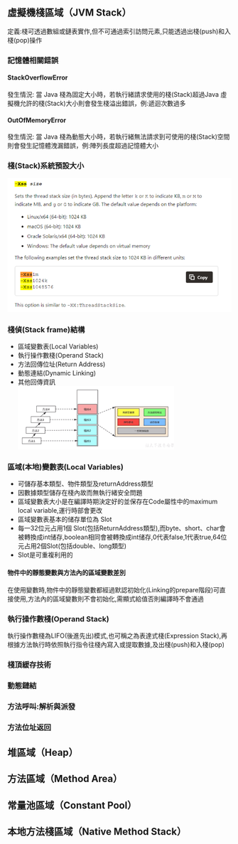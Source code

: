 
## 虛擬機棧區域（JVM Stack）
定義:棧可透過數組或鏈表實作,但不可通過索引訪問元素,只能透過出棧(push)和入棧(pop)操作
### 記憶體相關錯誤
#### StackOverflowError
發生情況:
當 Java 棧為固定大小時，若執行緒請求使用的棧(Stack)超過Java 虛擬機允許的棧(Stack)大小則會發生棧溢出錯誤，例:遞迴次數過多
#### OutOfMemoryError
發生情況:
當 Java 棧為動態大小時，若執行緒無法請求到可使用的棧(Stack)空間則會發生記憶體洩漏錯誤，例:陣列長度超過記憶體大小

### 棧(Stack)系統預設大小
![stack_args](images/stack_args.png)

### 棧偵(Stack frame)結構
* 區域變數表(Local Variables)
* 執行操作數棧(Operand Stack)
* 方法回傳位址(Return Address)
* 動態連結(Dynamic Linking)
* 其他回傳資訊  
![stack_struct](images/stack_struct.png)
### 區域(本地)變數表(Local Variables)
* 可儲存基本類型、物件類型及returnAddress類型
* 因數據類型儲存在棧內故而無執行緒安全問題
* 區域變數表大小是在編譯時期決定好的並保存在Code屬性中的maximum local variable,運行時部會更改
* 區域變數表基本的储存單位為 Slot
* 每一32位元占用1個 Slot(包括ReturnAddress類型),而byte、short、char會被轉換成int储存,boolean相同會被轉換成int储存,0代表false,1代表true,64位元占用2個Slot(包括double、long類型)
* Slot是可重複利用的
#### 物件中的靜態變數與方法內的區域變數差別
在使用變數時,物件中的靜態變數都經過默認初始化(Linking的prepare階段)可直接使用,方法內的區域變數則不會初始化,需顯式給值否則編譯時不會通過
### 執行操作數棧(Operand Stack)
執行操作數棧為LIFO(後進先出)模式,也可稱之為表達式棧(Expression Stack),再根據方法執行時依照執行指令往棧內寫入或提取數據,及出棧(push)和入棧(pop)
### 棧頂緩存技術

### 動態鏈結

### 方法呼叫:解析與派發

### 方法位址返回

## 堆區域（Heap）

## 方法區域（Method Area）

## 常量池區域（Constant Pool）

## 本地方法棧區域（Native Method Stack）